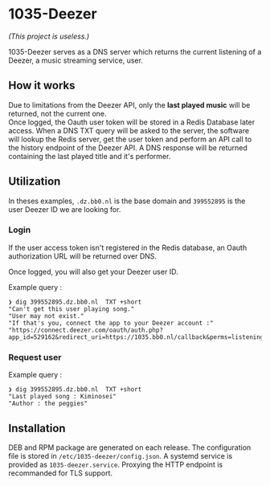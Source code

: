 
#  1035-Deezer
  
_(This project is useless.)_

1035-Deezer serves as a DNS server which returns the current listening of a Deezer, a music streaming service, user.


## How it works 
Due to limitations from the Deezer API, only the **last played music** will be returned, not the current one.  
Once logged, the Oauth user token will be stored in a Redis Database later access.
When a DNS TXT query will be asked to the server, the software will lookup the Redis server, get the user token and perform an API call to the history endpoint of the Deezer API. 
A DNS response will be returned containing the last played title and it's performer.  

##  Utilization
In theses examples, ``.dz.bb0.nl`` is the base domain and ``399552895`` is the user Deezer ID we are looking for. 

### Login
If the user access token isn't registered in the Redis database, an Oauth authorization URL will be returned over DNS.

Once logged, you will also get your Deezer user ID. 

Example query : 
```
❯ dig 399552895.dz.bb0.nl  TXT +short
"Can't get this user playing song."
"User may not exist."
"If that's you, connect the app to your Deezer account :"
"https://connect.deezer.com/oauth/auth.php?app_id=529162&redirect_uri=https://1035.bb0.nl/callback&perms=listening_history,offline_access"
```

### Request user 
Example query : 
```
❯ dig 399552895.dz.bb0.nl  TXT +short
"Last played song : Kiminosei"
"Author : the peggies"
```
## Installation 
DEB and RPM package are generated on each release. 
The configuration file is stored in ``/etc/1035-deezer/config.json``. 
A systemd service is provided as ``1035-deezer.service``. 
Proxying the HTTP endpoint is recommanded for TLS support. 
